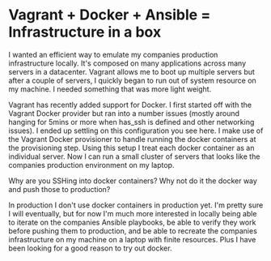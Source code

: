# Vagrant + Docker + Ansible = Infrastructure in a box

I wanted an efficient way to emulate my companies production infrastructure locally. It's composed on many applications across many servers in a datacenter. Vagrant allows me to boot up multiple servers but after a couple of servers, I quickly began to run out of system resource on my machine. I needed something that was more light weight.

Vagrant has recently added support for Docker. I first started off with the Vagrant Docker provider but ran into a number issues (mostly around hanging for 5mins or more when has_ssh is defined and other networking issues). I ended up settling on this configuration you see here. I make use of the Vagrant Docker provisioner to handle running the docker containers at the provisioning step. Using this setup I treat each docker container as an individual server. Now I can run a small cluster of servers that looks like the companies production environment on my laptop.

Why are you SSHing into docker containers? Why not do it the docker way and push those to production?

In production I don't use docker containers in production yet. I'm pretty sure I will eventually, but for now I'm much more interested in locally being able to iterate on the companies Ansible playbooks, be able to verify they work before pushing them to production, and be able to recreate the companies infrastructure on my machine on a laptop with finite resources. Plus I have been looking for a good reason to try out docker.
